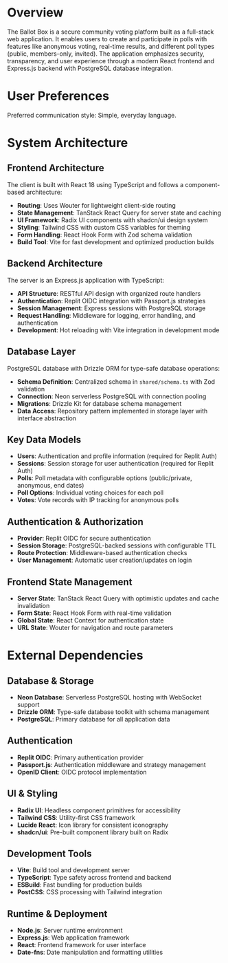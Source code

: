 # Overview

The Ballot Box is a secure community voting platform built as a full-stack web application. It enables users to create and participate in polls with features like anonymous voting, real-time results, and different poll types (public, members-only, invited). The application emphasizes security, transparency, and user experience through a modern React frontend and Express.js backend with PostgreSQL database integration.

# User Preferences

Preferred communication style: Simple, everyday language.

# System Architecture

## Frontend Architecture
The client is built with React 18 using TypeScript and follows a component-based architecture:
- **Routing**: Uses Wouter for lightweight client-side routing
- **State Management**: TanStack React Query for server state and caching
- **UI Framework**: Radix UI components with shadcn/ui design system
- **Styling**: Tailwind CSS with custom CSS variables for theming
- **Form Handling**: React Hook Form with Zod schema validation
- **Build Tool**: Vite for fast development and optimized production builds

## Backend Architecture
The server is an Express.js application with TypeScript:
- **API Structure**: RESTful API design with organized route handlers
- **Authentication**: Replit OIDC integration with Passport.js strategies
- **Session Management**: Express sessions with PostgreSQL storage
- **Request Handling**: Middleware for logging, error handling, and authentication
- **Development**: Hot reloading with Vite integration in development mode

## Database Layer
PostgreSQL database with Drizzle ORM for type-safe database operations:
- **Schema Definition**: Centralized schema in `shared/schema.ts` with Zod validation
- **Connection**: Neon serverless PostgreSQL with connection pooling
- **Migrations**: Drizzle Kit for database schema management
- **Data Access**: Repository pattern implemented in storage layer with interface abstraction

## Key Data Models
- **Users**: Authentication and profile information (required for Replit Auth)
- **Sessions**: Session storage for user authentication (required for Replit Auth)
- **Polls**: Poll metadata with configurable options (public/private, anonymous, end dates)
- **Poll Options**: Individual voting choices for each poll
- **Votes**: Vote records with IP tracking for anonymous polls

## Authentication & Authorization
- **Provider**: Replit OIDC for secure authentication
- **Session Storage**: PostgreSQL-backed sessions with configurable TTL
- **Route Protection**: Middleware-based authentication checks
- **User Management**: Automatic user creation/updates on login

## Frontend State Management
- **Server State**: TanStack React Query with optimistic updates and cache invalidation
- **Form State**: React Hook Form with real-time validation
- **Global State**: React Context for authentication state
- **URL State**: Wouter for navigation and route parameters

# External Dependencies

## Database & Storage
- **Neon Database**: Serverless PostgreSQL hosting with WebSocket support
- **Drizzle ORM**: Type-safe database toolkit with schema management
- **PostgreSQL**: Primary database for all application data

## Authentication
- **Replit OIDC**: Primary authentication provider
- **Passport.js**: Authentication middleware and strategy management
- **OpenID Client**: OIDC protocol implementation

## UI & Styling
- **Radix UI**: Headless component primitives for accessibility
- **Tailwind CSS**: Utility-first CSS framework
- **Lucide React**: Icon library for consistent iconography
- **shadcn/ui**: Pre-built component library built on Radix

## Development Tools
- **Vite**: Build tool and development server
- **TypeScript**: Type safety across frontend and backend
- **ESBuild**: Fast bundling for production builds
- **PostCSS**: CSS processing with Tailwind integration

## Runtime & Deployment
- **Node.js**: Server runtime environment
- **Express.js**: Web application framework
- **React**: Frontend framework for user interface
- **Date-fns**: Date manipulation and formatting utilities